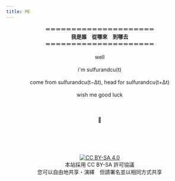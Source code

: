 ```yaml
---
title: ME
---
```


<center><b>＝＝＝＝＝＝＝＝＝＝＝＝＝＝＝＝＝＝＝＝＝</b></center>
<center><b>我是誰　從哪來　到哪去</b></center>
<center><b>＝＝＝＝＝＝＝＝＝＝＝＝＝＝＝＝＝＝＝＝＝</b></center>
<br>
<center>well</center>
<br>
<center>i'm sulfurandcu(t)</center>
<br>
<center>come from sulfurandcu(t−Δt), head for sulfurandcu(t+Δt)</center>
<br>
<center>wish me good luck</center>
<br>
<br>
<br>
<center>🐞</center>
<br>
<br>
<br>
<br>
<br>
<center>
<a rel="license" href="https://creativecommons.org/licenses/by-sa/4.0/">
	<img src="https://mirrors.creativecommons.org/presskit/buttons/88x31/svg/by-sa.svg"
	     alt="CC BY-SA 4.0"
	     />
</a>
</center>

<center>本站採用 CC BY-SA 許可協議</center>
<center>您可以自由地共享・演繹　但請署名並以相同方式共享</center>
